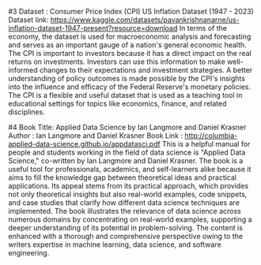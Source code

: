 #3 Dataset : Consumer Price Index (CPI) US Inflation Dataset (1947 - 2023) 
   Dataset link: https://www.kaggle.com/datasets/pavankrishnanarne/us-inflation-dataset-1947-present?resource=download 
   In terms of the economy, the dataset is used for macroeconomic analysis and forecasting and serves as an important gauge of a nation's general economic health. The CPI is 
   important to investors because it has a direct impact on the real returns on investments. Investors can use this information to make well-informed changes to their 
   expectations and investment strategies. A better understanding of policy outcomes is made possible by the CPI's insights into the influence and efficacy of the Federal 
   Reserve's monetary policies. The CPI is a flexible and useful dataset that is used as a teaching tool in educational settings for topics like economics, finance, and 
   related disciplines.

#4 Book Title: Applied Data Science by Ian Langmore and Daniel Krasner 
   Author : Ian Langmore and Daniel Krasner 
   Book Link : http://columbia-applied-data-science.github.io/appdatasci.pdf 
   This is a helpful manual for people and students working in the field of data science is "Applied Data Science," co-written by Ian Langmore and Daniel Krasner. The book is 
   a useful tool for professionals, academics, and self-learners alike because it aims to fill the knowledge gap between theoretical ideas and practical applications. Its 
   appeal stems from its practical approach, which provides not only theoretical insights but also real-world examples, code snippets, and case studies that clarify how 
   different data science techniques are implemented. The book illustrates the relevance of data science across numerous domains by concentrating on real-world examples, 
   supporting a deeper understanding of its potential in problem-solving. The content is enhanced with a thorough and comprehensive perspective owing to the writers expertise 
   in machine learning, data science, and software engineering.

